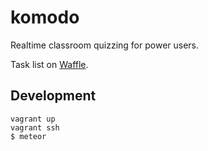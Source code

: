 komodo
======

Realtime classroom quizzing for power users.

Task list on [Waffle](https://waffle.io/kamikazekumquatsllc/komodo).

Development
-----------

    vagrant up
    vagrant ssh
    $ meteor
